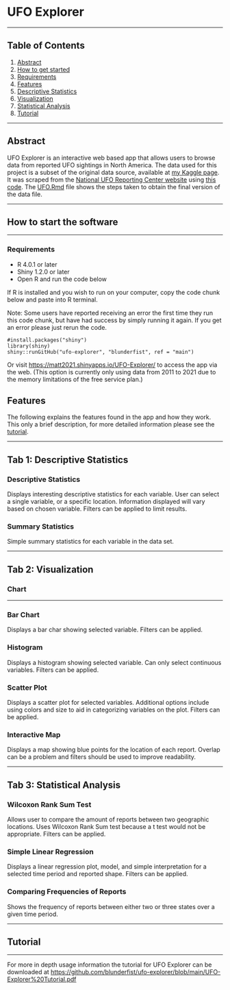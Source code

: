 # UFO Explorer

---

## Table of Contents

1. [Abstract](https://github.com/blunderfist/ufo-explorer/blob/main/README.md#abstract)
2. [How to get started](https://github.com/blunderfist/ufo-explorer/blob/main/README.md#how-to-start-the-software)
3. [Requirements](https://github.com/blunderfist/ufo-explorer/blob/main/README.md#requirements)
4. [Features](https://github.com/blunderfist/ufo-explorer/blob/main/README.md#features)
5. [Descriptive Statistics](https://github.com/blunderfist/ufo-explorer/blob/main/README.md#tab-1-descriptive-statistics)
6. [Visualization](https://github.com/blunderfist/ufo-explorer/blob/main/README.md#tab-2-visualization)
7. [Statistical Analysis](https://github.com/blunderfist/ufo-explorer/blob/main/README.md#tab-3-statistical-analysis)
8. [Tutorial](https://github.com/blunderfist/ufo-explorer/blob/main/README.md#tutorial)

---

## Abstract


UFO Explorer is an interactive web based app that allows users to browse data from reported UFO sightings in North America. The data used for this project is a subset of the original data source, available at [my Kaggle page](https://www.kaggle.com/blunderfist/ufo-sightings). It was scraped from the [National UFO Reporting Center website](http://www.nuforc.org) using [this code](https://github.com/blunderfist/py-ufo-scrape). The [UFO.Rmd](https://github.com/blunderfist/ufo-explorer/blob/main/ufo.rmd) file shows the steps taken to obtain the final version of the data file.

---


## How to start the software

---

### Requirements

 - R 4.0.1 or later
 - Shiny 1.2.0 or later
 - Open R and run the code below

If R is installed and you wish to run on your computer, copy the code chunk below and paste into R terminal.

Note: Some users have reported receiving an error the first time they run this code chunk, but have had success by simply running it again. If you get an error please just rerun the code.

```{r}
#install.packages("shiny")
library(shiny)
shiny::runGitHub("ufo-explorer", "blunderfist", ref = "main")
```

Or visit <https://matt2021.shinyapps.io/UFO-Explorer/> to access the app via the web. (This option is currently only using data from 2011 to 2021 due to the memory limitations of the free service plan.)

## Features

The following explains the features found in the app and how they work. This only a brief description, for more detailed information please see the [tutorial](https://github.com/blunderfist/ufo-explorer/blob/main/UFO-Explorer%20Tutorial.pdf).

---


## Tab 1: Descriptive Statistics

### Descriptive Statistics

Displays interesting descriptive statistics for each variable. User can select a single variable, or a specific location. Information displayed will vary based on chosen variable. Filters can be applied to limit results.

### Summary Statistics

Simple summary statistics for each variable in the data set.

---


## Tab 2: Visualization


### Chart

---

### Bar Chart

Displays a bar char showing selected variable. Filters can be applied.


### Histogram

Displays a histogram showing selected variable. Can only select continuous variables. Filters can be applied.


### Scatter Plot

Displays a scatter plot for selected variables. Additional options include using colors and size to aid in categorizing variables on the plot. Filters can be applied.


### Interactive Map

Displays a map showing blue points for the location of each report. Overlap can be a problem and filters should be used to improve readability.

---


## Tab 3: Statistical Analysis

### Wilcoxon Rank Sum Test

Allows user to compare the amount of reports between two geographic locations. Uses Wilcoxon Rank Sum test because a t test would not be appropriate. Filters can be applied.


### Simple Linear Regression

Displays a linear regression plot, model, and simple interpretation for a selected time period and reported shape. Filters can be applied.


### Comparing Frequencies of Reports

Shows the frequency of reports between either two or three states over a given time period.

---


## Tutorial

---


For more in depth usage information the tutorial for UFO Explorer can be downloaded at <https://github.com/blunderfist/ufo-explorer/blob/main/UFO-Explorer%20Tutorial.pdf>


